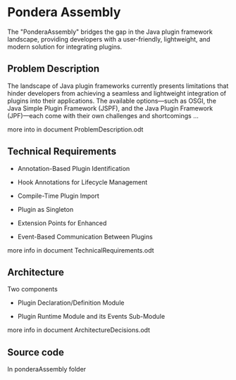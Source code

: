 # Pondera Assembly 

The "PonderaAssembly" bridges the gap in the Java plugin framework landscape, 
providing developers with a user-friendly, lightweight, and modern solution 
for integrating plugins. 


## Problem Description

The landscape of Java plugin frameworks currently presents limitations that hinder developers from achieving a seamless and lightweight integration of plugins into their applications. The available options—such as OSGI, the Java Simple Plugin Framework (JSPF), and the Java Plugin Framework (JPF)—each come with their own challenges and shortcomings ...

more into in document ProblemDescription.odt

## Technical Requirements

* Annotation-Based Plugin Identification

* Hook Annotations for Lifecycle Management

* Compile-Time Plugin Import

* Plugin as Singleton

* Extension Points for Enhanced

* Event-Based Communication Between Plugins

more info in document TechnicalRequirements.odt

## Architecture

Two components

* Plugin Declaration/Definition Module

* Plugin Runtime Module and its Events Sub-Module

more info in document ArchitectureDecisions.odt

## Source code 

In ponderaAssembly folder

